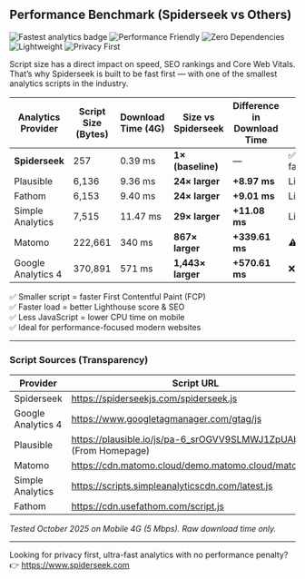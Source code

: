 ## Performance Benchmark (Spiderseek vs Others)

![Fastest analytics badge](https://img.shields.io/badge/fastest%20analytics-spiderseek-00CC66?style=flat-square)
![Performance Friendly](https://img.shields.io/badge/Core%20Web%20Vitals-friendly-blue?style=flat-square)
![Zero Dependencies](https://img.shields.io/badge/dependencies-0-lightgrey?style=flat-square)
![Lightweight](https://img.shields.io/badge/minified-257%20bytes-success?style=flat-square)
![Privacy First](https://img.shields.io/badge/privacy-GDPR%2C%20CCPA%20safe-purple?style=flat-square)

Script size has a direct impact on speed, SEO rankings and Core Web Vitals. That’s why Spiderseek is built to be fast first — with one of the smallest analytics scripts in the industry.

| Analytics Provider | Script Size (Bytes) | Download Time (4G) | Size vs Spiderseek | Difference in Download Time | Verdict |
|--------------------|-------------|--------------------------|--------------------|-----------------------------|---------|
| **Spiderseek** | 257 | 0.39 ms | **1× (baseline)** | — | ✅ Ultra-fast |
| Plausible | 6,136 | 9.36 ms | **24× larger** | **+8.97 ms** | Lightweight |
| Fathom | 6,153 | 9.40 ms | **24× larger** | **+9.01 ms** | Lightweight |
| Simple Analytics | 7,515 | 11.47 ms | **29× larger** | **+11.08 ms** | Lightweight |
| Matomo | 222,661 | 340 ms | **867× larger** | **+339.61 ms** | ⚠️ Heavy |
| Google Analytics 4 | 370,891 | 571 ms | **1,443× larger** | **+570.61 ms** | ❌ Bloated |

✅ Smaller script = faster First Contentful Paint (FCP)  
✅ Faster load = better Lighthouse score & SEO  
✅ Less JavaScript = lower CPU time on mobile  
✅ Ideal for performance-focused modern websites

---

### Script Sources (Transparency)

| Provider | Script URL |
|----------|------------|
| Spiderseek | https://spiderseekjs.com/spiderseek.js |
| Google Analytics 4 | https://www.googletagmanager.com/gtag/js |
| Plausible | https://plausible.io/js/pa-6_srOGVV9SLMWJ1ZpUAbG.js (From Homepage) |
| Matomo | https://cdn.matomo.cloud/demo.matomo.cloud/matomo.js |
| Simple Analytics | https://scripts.simpleanalyticscdn.com/latest.js |
| Fathom | https://cdn.usefathom.com/script.js |

*Tested October 2025 on Mobile 4G (5 Mbps). Raw download time only.*

---

Looking for privacy first, ultra-fast analytics with no performance penalty?  
👉 https://www.spiderseek.com
